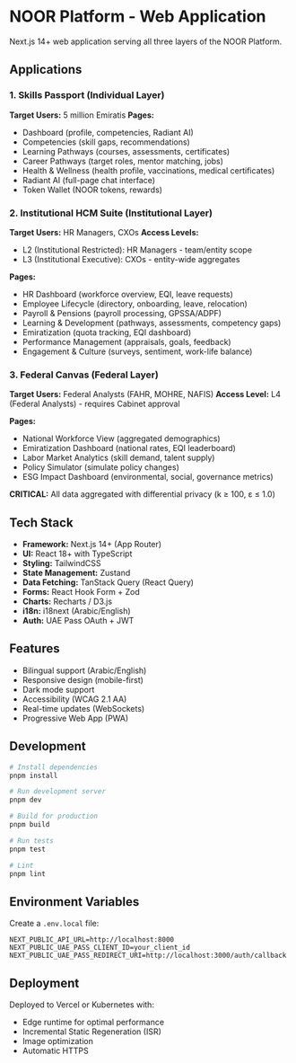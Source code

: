 # NOOR Platform - Web Application

Next.js 14+ web application serving all three layers of the NOOR Platform.

## Applications

### 1. Skills Passport (Individual Layer)
**Target Users:** 5 million Emiratis
**Pages:**
- Dashboard (profile, competencies, Radiant AI)
- Competencies (skill gaps, recommendations)
- Learning Pathways (courses, assessments, certificates)
- Career Pathways (target roles, mentor matching, jobs)
- Health & Wellness (health profile, vaccinations, medical certificates)
- Radiant AI (full-page chat interface)
- Token Wallet (NOOR tokens, rewards)

### 2. Institutional HCM Suite (Institutional Layer)
**Target Users:** HR Managers, CXOs
**Access Levels:**
- L2 (Institutional Restricted): HR Managers - team/entity scope
- L3 (Institutional Executive): CXOs - entity-wide aggregates

**Pages:**
- HR Dashboard (workforce overview, EQI, leave requests)
- Employee Lifecycle (directory, onboarding, leave, relocation)
- Payroll & Pensions (payroll processing, GPSSA/ADPF)
- Learning & Development (pathways, assessments, competency gaps)
- Emiratization (quota tracking, EQI dashboard)
- Performance Management (appraisals, goals, feedback)
- Engagement & Culture (surveys, sentiment, work-life balance)

### 3. Federal Canvas (Federal Layer)
**Target Users:** Federal Analysts (FAHR, MOHRE, NAFIS)
**Access Level:** L4 (Federal Analysts) - requires Cabinet approval

**Pages:**
- National Workforce View (aggregated demographics)
- Emiratization Dashboard (national rates, EQI leaderboard)
- Labor Market Analytics (skill demand, talent supply)
- Policy Simulator (simulate policy changes)
- ESG Impact Dashboard (environmental, social, governance metrics)

**CRITICAL:** All data aggregated with differential privacy (k ≥ 100, ε ≤ 1.0)

## Tech Stack

- **Framework:** Next.js 14+ (App Router)
- **UI:** React 18+ with TypeScript
- **Styling:** TailwindCSS
- **State Management:** Zustand
- **Data Fetching:** TanStack Query (React Query)
- **Forms:** React Hook Form + Zod
- **Charts:** Recharts / D3.js
- **i18n:** i18next (Arabic/English)
- **Auth:** UAE Pass OAuth + JWT

## Features

- Bilingual support (Arabic/English)
- Responsive design (mobile-first)
- Dark mode support
- Accessibility (WCAG 2.1 AA)
- Real-time updates (WebSockets)
- Progressive Web App (PWA)

## Development

```bash
# Install dependencies
pnpm install

# Run development server
pnpm dev

# Build for production
pnpm build

# Run tests
pnpm test

# Lint
pnpm lint
```

## Environment Variables

Create a `.env.local` file:
```
NEXT_PUBLIC_API_URL=http://localhost:8000
NEXT_PUBLIC_UAE_PASS_CLIENT_ID=your_client_id
NEXT_PUBLIC_UAE_PASS_REDIRECT_URI=http://localhost:3000/auth/callback
```

## Deployment

Deployed to Vercel or Kubernetes with:
- Edge runtime for optimal performance
- Incremental Static Regeneration (ISR)
- Image optimization
- Automatic HTTPS
